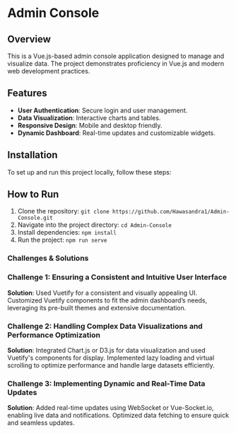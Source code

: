 # Admin Console

## Overview

This is a Vue.js-based admin console application designed to manage and visualize data. The project demonstrates proficiency in Vue.js and modern web development practices.

## Features

- **User Authentication**: Secure login and user management.
- **Data Visualization**: Interactive charts and tables.
- **Responsive Design**: Mobile and desktop friendly.
- **Dynamic Dashboard**: Real-time updates and customizable widgets.

## Installation

To set up and run this project locally, follow these steps:

 ## How to Run
 
1. Clone the repository: `git clone https://github.com/Hawasandra1/Admin-Console.git`
2. Navigate into the project directory: `cd Admin-Console`
3. Install dependencies: `npm install`
4. Run the project: `npm run serve`



### Challenges & Solutions

### Challenge 1: Ensuring a Consistent and Intuitive User Interface

**Solution**: Used Vuetify for a consistent and visually appealing UI. Customized Vuetify components to fit the admin dashboard’s needs, leveraging its pre-built themes and extensive documentation.

### Challenge 2: Handling Complex Data Visualizations and Performance Optimization

**Solution**: Integrated Chart.js or D3.js for data visualization and used Vuetify's components for display. Implemented lazy loading and virtual scrolling to optimize performance and handle large datasets efficiently.

### Challenge 3: Implementing Dynamic and Real-Time Data Updates

**Solution**: Added real-time updates using WebSocket or Vue-Socket.io, enabling live data and notifications. Optimized data fetching to ensure quick and seamless updates.
